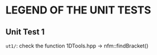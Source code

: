 # LEGEND OF THE UNIT TESTS



## Unit Test 1

`ut1/`: check the function 1DTools.hpp -> nfm::findBracket()




